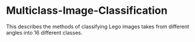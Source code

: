 # Multiclass-Image-Classification
This describes the methods of classifying Lego images takes from different angles into 16 different classes.
